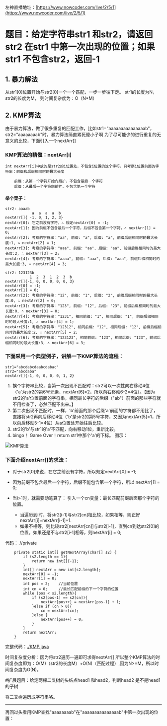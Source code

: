 左神直播地址：[https://www.nowcoder.com/live/2/5/1](https://www.nowcoder.com/live/2/5/1)

# 题目：给定字符串str1 和str2，请返回str2 在str1 中第一次出现的位置；如果str1 不包含str2，返回-1 

## 1. 暴力解法
从str1[0]位置开始与str2[0]一个一个匹配，一步一步往下走。
    str1的长度为N，str2的长度为M，
    则时间复杂度为：O（N*M）
    
## 2. KMP算法
由于暴力算法，做了很多重复的匹配工作，比如str1="aaaaaaaaaaaaaaab"，str2="aaaaaaaab"时，暴力算法简直累死傻小子啊
为了尽可能少的进行重复的无意义的比较，下面引入一个nextArr[]
### KMP算法的精髓：nextArr[i]

    int nextArr[i]中放的是str2的i位置处，不包含i位置的这个字符，只考察i位置前面的字符串：前缀和后缀相同时的最大长度
    
        前缀：从第一个字符开始向后扩，不包含最后一个字符
        后缀：从最后一个字符向前扩，不包含第一个字符

#### 举个栗子：
    str2: aaaab
                a  a  a  a  b
    nextArr[]{ -1, 0, 1, 2, 3}
    nextArr[0]: 它之前没有字符，∴ 规定nextArr[0] = -1;
    nextArr[1]: 因为前缀不包含最后一个字符，后缀不包含第一个字符，∴ nextArr[1] = 0;
    nextArr[2]: 考察的字符串："aa", 前缀: "a", 后缀: "a", 前缀后缀相同时的最大长度:1, ∴ nextArr[2] = 1; 
    nextArr[3]: 考察的字符串："aaa", 前缀: "aa", 后缀: "aa", 前缀后缀相同时的最大长度:2, ∴ nextArr[3] = 2; 
    nextArr[4]: 考察的字符串："aaaa", 前缀: "aaa", 后缀: "aaa", 前缀后缀相同时的最大长度:3, ∴ nextArr[4] = 3; 
    
    str2: 123123b
               1  2  3  1  2  3  b
    nextArr[]{-1, 0, 0, 0, 0, 0, 3}
    nextArr[0] = -1;    
    nextArr[1] = 0;    
    nextArr[2]: 考察的字符串："12", 前缀: "1", 后缀: "2", 前缀后缀相同时的最大长度:0, ∴ nextArr[2] = 0;    
    nextArr[3]: 考察的字符串："123", 前缀: "12", 后缀: "23", 前缀后缀相同时的最大长度:0, ∴ nextArr[3] = 0;    
    nextArr[4]: 考察的字符串："1231", 相同前缀: "1", 相同后缀: "1", 前缀后缀相同时的最大长度:1, ∴ nextArr[4] = 1;    
    nextArr[5]: 考察的字符串："12312", 相同前缀: "12", 相同后缀: "12", 前缀后缀相同时的最大长度:2, ∴ nextArr[5] = 2;    
    nextArr[6]: 考察的字符串："123123", 相同前缀: "123", 相同后缀: "123", 前缀后缀相同时的最大长度:3, ∴ nextArr[6] = 3;    


### 下面采用一个典型例子，讲解一下KMP算法的流程：
    
    str1="abcdabcdaabcdabac"
    str2="abcdaba"
    nextArr[]{-1, 0, 0, 0, 0, 1, 2}
    
1. 挨个字符串比较，当第一次出现不匹配时：str2可以一次性向右移动4位（'a'为str2的第6号元素，nextArr[6]=2，所以向右移动6-2=4位）。【因为str2的'a'位置前面的字符串，相同最长字符的后缀（"ab"）前面的那些字符就不用检查了，必然匹配不出来。】
2. 第二次出现不匹配时，一样，'b'前面的那个后缀'a'前面的字符都不用比了，直接将str2再向后移动4位（'b'是str2的第5号字符，又因为nextArr[5]=1，所以向后移动5-1=4位）从a位置处开始往后比较。
3. str2的'b'与str1的'a'不匹配，向右移动1位，重新比较。
4. bingo！ Game Over！return str1中那个'a'的下标。
图示：

![KMP算法](../../image/KMP-1.png)

### 下面介绍nextArr[]的求法：
 - 对于str2[0]来说，在它之前没有字符，所以规定nextArr[0] = -1;
 - 因为前缀不包含最后一个字符，后缀不能包含第一个字符，所以 nextArr[1] = 0;
 - 当i>1时，就需要动笔算了：
    引入一个cn变量：最长匹配前缀后面那个字符的位置。

    - 当遍历到i时，将str2[i-1]与str2[cn]相比较，如果相等，则正好nextArr[i]=nextArr[i-1]+1.
    - 如果不相等，则比较str2[nextArr[cn]]与str2[i-1]，直到cn到达str2[0]的位置。如果还是不与str2[i-1]相等，则nextArr[i] = 0;

代码：
//private
```
    private static int[] getNextArray(char[] s2) {
        if (s2.length == 1){
            return new int[]{-1};
        }
        int[] nextArr = new int[s2.length];
        nextArr[0] = -1;
        nextArr[1] = 0;
        int pos = 2;    //当前位置
        int cn = 0;     //最长匹配前缀的下一个字符的位置
        while (pos < s2.length){
            if (s2[pos-1] == s2[cn]){   
                nextArr[pos++] = nextArr[pos-1] + 1;
            }else if (cn > 0){
                cn = nextArr[cn];
            }else {
                nextArr[pos++] = 0;
            }
        }
        return nextArr;
    }

```

完整代码：[./KMP.java](./KMP.java)

时间复杂度分析：因为将str2遍历一遍即可求得nextArr[]
所以整个KMP算法的时间复杂度即为：O(M)（str2的长度M）+O(N)（匹配过程）,因为N>=M，所以时间复杂度为O(N)。



#扩展题目：给定两棵二叉树的头结点head1 和head2，判断head2 是不是head1 的子树  

将二叉树遍历成字符串咯。

---

再回过头看用KMP查找"aaaaaaaab"在"aaaaaaaaaaaaaaab"中第一次出现的位置：
